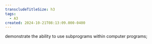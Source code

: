 ```yaml
---
transcludeTitleSize: h3
tags:
  - A3
created: 2024-10-21T08:13:09.000-0400
---
```

demonstrate the ability to use subprograms within computer programs;